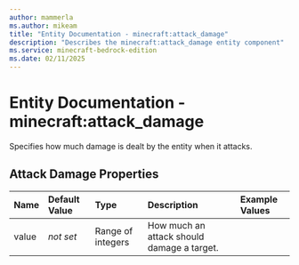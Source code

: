 ```yaml
---
author: mammerla
ms.author: mikeam
title: "Entity Documentation - minecraft:attack_damage"
description: "Describes the minecraft:attack_damage entity component"
ms.service: minecraft-bedrock-edition
ms.date: 02/11/2025 
---
```


# Entity Documentation - minecraft:attack_damage

Specifies how much damage is dealt by the entity when it attacks.


## Attack Damage Properties

|Name       |Default Value |Type |Description |Example Values |
|:----------|:-------------|:----|:-----------|:------------- |
| value | *not set* | Range of integers | How much an attack should damage a target. |  | 